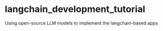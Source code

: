 # langchain_development_tutorial
Using open-source LLM models to implement the langchain-based apps

